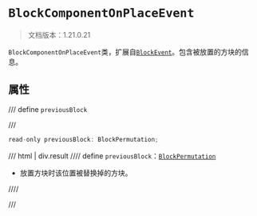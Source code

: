 # `BlockComponentOnPlaceEvent`

> 文档版本：1.21.0.21

`BlockComponentOnPlaceEvent`类，扩展自[`BlockEvent`](./blockevent.md)。包含被放置的方块的信息。

## 属性

/// define
`previousBlock`


///

```js
read-only previousBlock: BlockPermutation;
```

/// html | div.result
//// define
`previousBlock`：[`BlockPermutation`](./blockpermutation.md)

- 放置方块时该位置被替换掉的方块。


////

///

